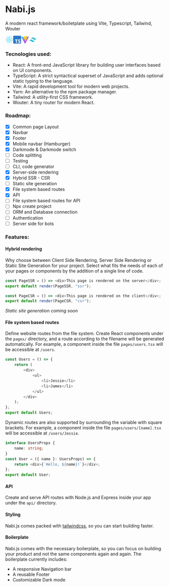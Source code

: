 # Nabi.js

A modern react framework/boiletplate using Vite, Typescript, Tailwind, Wouter

<div style="display:flex; flex-direction:row;">
  <img src="/public/assets/react.png" alt="react" width="25px" height="25px"/>  
  <img src="/public/assets/typescript.png" alt="typescript" width="25px" height="25px"/>  
  <img src="/public/assets/vite.png" alt="vite" width="25px" height="25px"/>  
  <img src="/public/assets/tailwindcss.png" alt="tailwindcss" width="25px" height="25px"/>  
</div>

### Tecnologies used:

-   React: A front-end JavaScript library for building user interfaces based on UI components.
-   TypeScript: A strict syntactical superset of JavaScript and adds optional static typing to the language.
-   Vite: A rapid development tool for modern web projects.
-   Yarn: An alternative to the npm package manager.
-   Tailwind: A utility-first CSS framework.
-   Wouter: A tiny router for modern React.

### Roadmap:

-   [x] Common page Layout
-   [x] Navbar
-   [x] Footer
-   [x] Mobile navbar (Hamburger)
-   [x] Darkmode & Darkmode switch
-   [ ] Code splitting
-   [ ] Testing
-   [ ] CLI, code generator
-   [x] Server-side rendering
-   [x] Hybrid SSR - CSR
-   [ ] Static site generation
-   [x] File system based routes
-   [x] API
-   [ ] File system based routes for API
-   [ ] Npx create project
-   [ ] ORM and Database connection
-   [ ] Authentication
-   [ ] Server side for bots

### Features:

#### Hybrid rendering

Why choose between Client Side Rendering, Server Side Rendering or Static Site Generation for your project. Select what fits the needs of each of your pages or components by the addition of a single line of code.

```typescript
const PageSSR = () => <div>This page is rendered on the server</div>;
export default render(PageSSR, "ssr");
```

```typescript
const PageCSR = () => <div>This page is rendered on the client</div>;
export default render(PageCSR, "csr");
```

_Static site generation coming soon_

#### File system based routes

Define website routes from the file system. Create React components under the `pages/` directory, and a route according to the filename will be generated automatically. For example, a component inside the file `pages/users.tsx` will be accessible at `/users`.

```typescript
const Users = () => {
    return (
        <div>
            <ul>
                <li>Jessie</li>
                <li>James</li>
            </ul>
        </div>
    );
};
export default Users;
```

Dynamic routes are also supported by surrounding the variable with square brackets. For example, a component inside the file `pages/users/[name].tsx` will be accessible at `/users/Jessie`.

```typescript
interface UsersProps {
    name: string;
}
const User = ({ name }: UsersProps) => {
    return <div>{`Hello, ${name}!`}</div>;
};
export default User;
```

#### API

Create and serve API routes with Node.js and Express inside your app under the `api/` directory.

#### Styling

Nabi.js comes packed with [tailwindcss](https://tailwindcss.com/), so you can start building faster.

#### Boilerplate

Nabi.js comes with the necessary boilerplate, so you can focus on building your product and not the same components again and again.
The boilerplate currently includes:

-   A responsive Navigation bar
-   A reusable Footer
-   Customizable Dark mode
